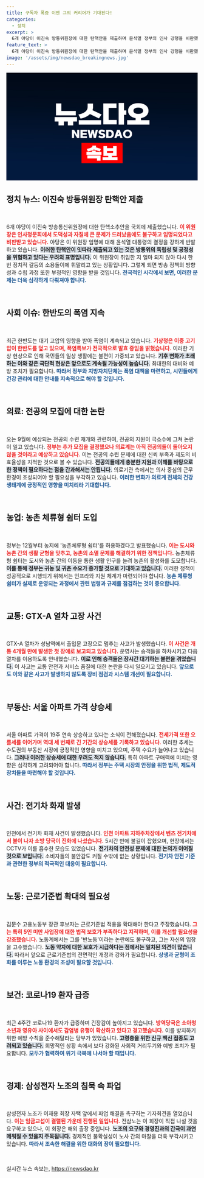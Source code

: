 ```yaml
---
title: 구독자 폭증 이젠 그의 커리어가 기대된다!
categories:
  - 정치
excerpt: >
  6개 야당이 이진숙 방통위원장에 대한 탄핵안을 제출하며 윤석열 정부의 인사 강행을 비판했습니다. 정부의 계속되는 논란 속, 정치적 파장이 예상됩니다.
feature_text: >
  6개 야당이 이진숙 방통위원장에 대한 탄핵안을 제출하며 윤석열 정부의 인사 강행을 비판했습니다. 정부의 계속되는 논란 속, 정치적 파장이 예상됩니다.
image: '/assets/img/newsdao_breakingnews.jpg'
---
```


<p><img src="/assets/img/newsdao_breakingnews.jpg" alt="firstkoreanews 속보" /></p>

<h2 data-ke-size="size26">정치 뉴스: 이진숙 방통위원장 탄핵안 제출</h2>

<p data-ke-size="size16">&nbsp;</p>

<p>6개 야당이 이진숙 방송통신위원장에 대한 탄핵소추안을 국회에 제출했습니다. <b><span style="color: #ee2323;">이 위원장은 인사청문회에서 도덕성과 자질에 큰 문제가 드러났음에도 불구하고 임명되었다고 비판받고 있습니다.</span></b> 야당은 이 위원장 임명에 대해 윤석열 대통령의 결정을 강하게 반발하고 있습니다. <b><span style="background-color: #21538527;">이러한 탄핵안이 잇따라 제출되고 있는 것은 방통위의 독립성 및 공정성을 위협하고 있다는 우려의 표명입니다.</span></b> 이 위원장이 취임한 지 얼마 되지 않아 다시 한 번 정치적 갈등의 소용돌이에 휘말리고 있는 상황입니다. 그렇게 되면 방송 정책의 방향성과 수립 과정 또한 부정적인 영향을 받을 것입니다. <b><span style="color: #1a5490;">전국적인 시각에서 보면, 이러한 문제는 더욱 심각하게 다뤄져야 합니다.</span></b>   </p>

<p data-ke-size="size16">&nbsp;</p>

<h2 data-ke-size="size26">사회 이슈: 한반도의 폭염 지속</h2>

<p data-ke-size="size16">&nbsp;</p>

<p>최근 한반도는 대기 고압의 영향을 받아 폭염이 계속되고 있습니다. <b><span style="color: #ee2323;">기상청은 이중 고기압이 한반도를 덮고 있으며, 폭염특보가 전국적으로 발효 중임을 밝혔습니다.</span></b> 이러한 기상 현상으로 인해 국민들의 일상 생활에는 불편이 가중되고 있습니다. <b><span style="background-color: #21538527;">기후 변화가 초래하는 이와 같은 극단적 현상은 앞으로도 계속될 가능성이 높습니다.</span></b> 최대한의 대비와 예방 조치가 필요합니다. <b><span style="color: #1a5490;">따라서 정부와 지방자치단체는 폭염 대책을 마련하고, 시민들에게 건강 관리에 대한 안내를 지속적으로 해야 할 것입니다.</span></b></p>

<p data-ke-size="size16">&nbsp;</p>

<h2 data-ke-size="size26">의료: 전공의 모집에 대한 논란</h2>

<p data-ke-size="size16">&nbsp;</p>

<p>오는 9월에 예상되는 전공의 수련 재개와 관련하여, 전공의 지원이 극소수에 그쳐 논란이 일고 있습니다. <b><span style="color: #ee2323;">정부는 추가 모집을 결정했으나 의료계는 아직 전공의들이 돌아오지 않을 것이라고 예상하고 있습니다.</span></b> 이는 전공의 수련 문제에 대한 신뢰 부족과 제도의 비효율성을 지적한 것으로 볼 수 있습니다. <b><span style="background-color: #21538527;">전공의들에게 충분한 지원과 이해를 바탕으로 한 정책이 필요하다는 점을 간과해서는 안됩니다.</span></b> 의료기관 측에서는 의사 중심의 근무 환경이 조성되어야 할 필요성을 부각하고 있습니다. <b><span style="color: #1a5490;">이러한 변화가 의료계 전체의 건강 생태계에 긍정적인 영향을 미치리라 기대합니다.</span></b></p>

<p data-ke-size="size16">&nbsp;</p>

<h2 data-ke-size="size26">농업: 농촌 체류형 쉼터 도입</h2>

<p data-ke-size="size16">&nbsp;</p>

<p>정부는 12월부터 농지에 '농촌체류형 쉼터'를 허용하겠다고 발표했습니다. <b><span style="color: #ee2323;">이는 도시와 농촌 간의 생활 균형을 맞추고, 농촌의 소멸 문제를 해결하기 위한 정책입니다.</span></b> 농촌체류형 쉼터는 도시와 농촌 간의 이동을 통한 생활 인구를 늘려 농촌의 활성화를 도모합니다. <b><span style="background-color: #21538527;">이를 통해 정부는 귀농 및 귀촌 수요가 증가할 것으로 기대하고 있습니다.</span></b> 이러한 정책이 성공적으로 시행되기 위해서는 인프라와 지원 체계가 마련되어야 합니다. <b><span style="color: #1a5490;">농촌 체류형 쉼터가 실제로 운영되는 과정에서 관련 법령과 규제를 점검하는 것이 중요합니다.</span></b></p>

<p data-ke-size="size16">&nbsp;</p>

<h2 data-ke-size="size26">교통: GTX-A 열차 고장 사건</h2>

<p data-ke-size="size16">&nbsp;</p>

<p>GTX-A 열차가 성남역에서 출입문 고장으로 멈추는 사고가 발생했습니다. <b><span style="color: #ee2323;">이 사건은 개통 4개월 만에 발생한 첫 장애로 보고되고 있습니다.</span></b> 운영사는 승객들을 하차시키고 다음 열차를 이용하도록 안내했습니다. <b><span style="background-color: #21538527;">이로 인해 승객들은 장시간 대기하는 불편을 겪었습니다.</span></b> 이 사고는 교통 안전과 서비스 품질에 대한 논란을 다시 일으키고 있습니다. <b><span style="color: #1a5490;">앞으로도 이와 같은 사고가 발생하지 않도록 장비 점검과 시스템 개선이 필요합니다.</span></b></p>

<p data-ke-size="size16">&nbsp;</p>

<h2 data-ke-size="size26">부동산: 서울 아파트 가격 상승세</h2>

<p data-ke-size="size16">&nbsp;</p>

<p>서울 아파트 가격이 19주 연속 상승하고 있다는 소식이 전해졌습니다. <b><span style="color: #ee2323;">전세가격 또한 오름세를 이어가며 역대 세 번째로 긴 기간의 상승세를 기록하고 있습니다.</span></b> 이러한 추세는 수도권의 부동산 시장에 긍정적인 영향을 미치고 있으며, 주택 수요가 늘어나고 있습니다. <b><span style="background-color: #21538527;">그러나 이러한 상승세에 대한 우려도 적지 않습니다.</span></b> 특히 아파트 구매력에 미치는 영향은 심각하게 고려되어야 합니다. <b><span style="color: #1a5490;">따라서 정부는 주택 시장의 안정을 위한 법적, 제도적 장치들을 마련해야 할 것입니다.</span></b></p>

<p data-ke-size="size16">&nbsp;</p>

<h2 data-ke-size="size26">사건: 전기차 화재 발생</h2>

<p data-ke-size="size16">&nbsp;</p>

<p>인천에서 전기차 화재 사건이 발생했습니다. <b><span style="color: #ee2323;">인천 아파트 지하주차장에서 벤츠 전기차에서 불이 나자 소방 당국이 진화에 나섰습니다.</span></b> 5시간 만에 불길이 잡혔으며, 현장에서는 CCTV가 이를 흡수한 모습도 있었습니다. <b><span style="background-color: #21538527;">전기차의 안전성 문제에 대한 논의가 이어질 것으로 보입니다.</span></b> 소비자들의 불안감도 커질 수밖에 없는 상황입니다. <b><span style="color: #1a5490;">전기차 안전 기준과 관련한 정부의 적극적인 대응이 필요합니다.</span></b></p>

<p data-ke-size="size16">&nbsp;</p>

<h2 data-ke-size="size26">노동: 근로기준법 확대의 필요성</h2>

<p data-ke-size="size16">&nbsp;</p>

<p>김문수 고용노동부 장관 후보자는 근로기준법 적용을 확대해야 한다고 주장했습니다. <b><span style="color: #ee2323;">그는 특히 5인 미만 사업장에 대한 법적 보호가 부족하다고 지적하며, 이를 개선할 필요성을 강조했습니다.</span></b> 노동계에서는 그를 '반노동'이라는 논란에도 불구하고, 그는 자신의 입장을 고수했습니다. <b><span style="background-color: #21538527;">노동 약자에 대한 보호가 시급하다는 점에서는 일치된 의견이 많습니다.</span></b> 따라서 앞으로 근로기준법의 전면적인 개정과 강화가 필요합니다. <b><span style="color: #1a5490;">상생과 균형이 조화를 이루는 노동 환경의 조성이 필요할 것입니다.</span></b></p>

<p data-ke-size="size16">&nbsp;</p>

<h2 data-ke-size="size26">보건: 코로나19 환자 급증</h2>

<p data-ke-size="size16">&nbsp;</p>

<p>최근 4주간 코로나19 환자가 급증하며 긴장감이 높아지고 있습니다. <b><span style="color: #ee2323;">방역당국은 소아청소년과 영유아 사이에서도 감염병 유행이 확산하고 있다고 경고했습니다.</span></b> 이를 방지하기 위한 예방 수칙을 준수해달라는 당부가 있었습니다. <b><span style="background-color: #21538527;">고령층을 위한 신규 백신 접종도 고려되고 있습니다.</span></b> 희망적인 상황 속에서 보다 강화된 사회적 거리두기와 예방 조치가 필요합니다. <b><span style="color: #1a5490;">모두가 협력하여 위기 극복에 나서야 할 때입니다.</span></b></p>

<p data-ke-size="size16">&nbsp;</p>

<h2 data-ke-size="size26">경제: 삼성전자 노조의 침묵 속 파업</h2>

<p data-ke-size="size16">&nbsp;</p>

<p>삼성전자 노조가 이재용 회장 자택 앞에서 파업 해결을 촉구하는 기자회견을 열었습니다. <b><span style="color: #ee2323;">이는 임금교섭이 결렬된 가운데 진행된 일입니다.</span></b> 전삼노는 이 회장이 직접 나설 것을 요구하고 있으나, 이 회장은 해외 출장 중입니다. <b><span style="background-color: #21538527;">노조의 요구와 경영진과의 간극이 과연 메워질 수 있을지 주목됩니다.</span></b> 경제적인 불확실성이 노사 간의 마찰을 더욱 부각시키고 있습니다. <b><span style="color: #1a5490;">따라서 조속한 해결을 위한 대화의 장이 필요합니다.</span></b> </p>

<p data-ke-size="size16">&nbsp;</p>
실시간 뉴스 속보는, <a href="https://newsdao.kr" rel="dofollow">https://newsdao.kr</a>


